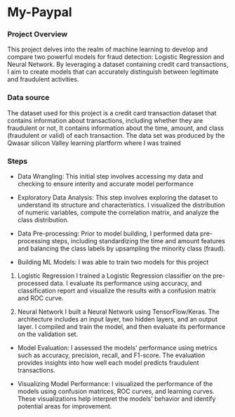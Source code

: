 # My-Paypal

### Project Overview
This project delves into the realm of machine learning to develop and compare two powerful models for fraud detection: Logistic Regression and Neural Network. By leveraging a dataset containing credit card transactions, I aim to create models that can accurately distinguish between legitimate and fraudulent activities.

### Data source
The dataset used for this project is a credit card transaction dataset that contains information about transactions, including whether they are fraudulent or not, It contains information about the time, amount, and class (fraudulent or valid) of each transaction. The data set was produced by the Qwasar silicon Valley learning plartform where I was trained

### Steps

- Data Wrangling:
  This initial step involves accessing my data and checking to ensure interity and accurate model performance
- Exploratory Data Analysis:
  This step involves exploring the dataset to understand its structure and characteristics. I visualized the distribution of numeric variables, compute the correlation matrix, and analyze the class distribution.
- Data Pre-processing:
  Prior to model building, I performed data pre-processing steps, including standardizing the time and amount features and balancing the class labels by upsampling the minority class (fraud).

- Building ML Models:
   I was able to train two models for this project
1. Logistic Regression
I trained a Logistic Regression classifier on the pre-processed data. I evaluate its performance using accuracy, and classification report and visualize the results with a confusion matrix and ROC curve.

2. Neural Network
I built a Neural Network using TensorFlow/Keras. The architecture includes an input layer, two hidden layers, and an output layer. I compiled and train the model, and then evaluate its performance on the validation set.
- Model Evaluation:
  I assessed the models' performance using metrics such as accuracy, precision, recall, and F1-score. The evaluation provides insights into how well each model predicts fraudulent transactions.

- Visualizing Model Performance:
I visualized the performance of the models using confusion matrices, ROC curves, and learning curves. These visualizations help interpret the models' behavior and identify potential areas for improvement.
  

